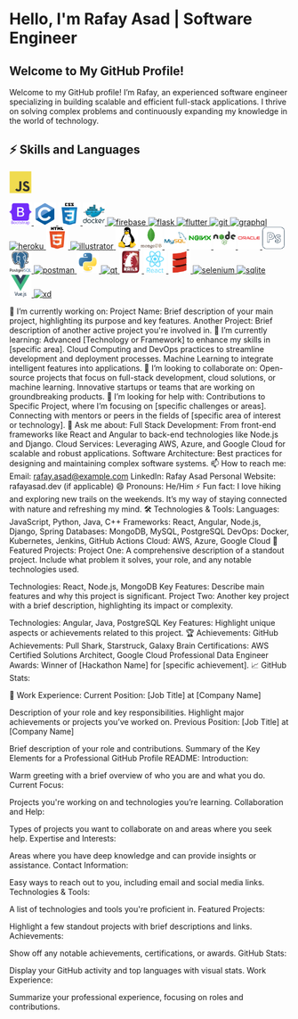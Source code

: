# Hello, I'm Rafay Asad | Software Engineer

## Welcome to My GitHub Profile!

Welcome to my GitHub profile! I’m Rafay, an experienced software engineer specializing in building scalable and efficient full-stack applications. I thrive on solving complex problems and continuously expanding my knowledge in the world of technology.

## ⚡ Skills and Languages

<p align="left">
  <a href="https://developer.mozilla.org/en-US/docs/Web/JavaScript" target="_blank"> <img src="https://raw.githubusercontent.com/devicons/devicon/master/icons/javascript/javascript-original.svg" alt="javascript" width="40" height="40"/> </a>
  
  <a href="https://getbootstrap.com" target="_blank"> <img src="https://raw.githubusercontent.com/devicons/devicon/master/icons/bootstrap/bootstrap-plain-wordmark.svg" alt="bootstrap" height="40"/> </a> <a href="https://www.cprogramming.com/" target="_blank"> <img src="https://raw.githubusercontent.com/devicons/devicon/master/icons/c/c-original.svg" alt="c" width="40" height="40"/> </a> <a href="https://www.w3schools.com/css/" target="_blank"> <img src="https://raw.githubusercontent.com/devicons/devicon/master/icons/css3/css3-original-wordmark.svg" alt="css3" width="40" height="40"/> </a> <a href="https://www.docker.com/" target="_blank"> <img src="https://raw.githubusercontent.com/devicons/devicon/master/icons/docker/docker-original-wordmark.svg" alt="docker" width="40" height="40"/> </a> <a href="https://firebase.google.com/" target="_blank"> <img src="https://www.vectorlogo.zone/logos/firebase/firebase-icon.svg" alt="firebase" width="40" height="40"/> </a> <a href="https://flask.palletsprojects.com/" target="_blank"> <img src="https://www.vectorlogo.zone/logos/pocoo_flask/pocoo_flask-icon.svg" alt="flask" width="40" height="40"/> </a> <a href="https://flutter.dev" target="_blank"> <img src="https://www.vectorlogo.zone/logos/flutterio/flutterio-icon.svg" alt="flutter" width="40" height="40"/> </a> <a href="https://git-scm.com/" target="_blank"> <img src="https://www.vectorlogo.zone/logos/git-scm/git-scm-icon.svg" alt="git" width="40" height="40"/> </a> <a href="https://graphql.org" target="_blank"> <img src="https://www.vectorlogo.zone/logos/graphql/graphql-icon.svg" alt="graphql" width="40" height="40"/> </a> <a href="https://heroku.com" target="_blank"> <img src="https://www.vectorlogo.zone/logos/heroku/heroku-icon.svg" alt="heroku" width="40" height="40"/> </a> <a href="https://www.w3.org/html/" target="_blank"> <img src="https://raw.githubusercontent.com/devicons/devicon/master/icons/html5/html5-original-wordmark.svg" alt="html5" width="40" height="40"/> </a> <a href="https://www.adobe.com/in/products/illustrator.html" target="_blank"> <img src="https://www.vectorlogo.zone/logos/adobe_illustrator/adobe_illustrator-icon.svg" alt="illustrator" width="40" height="40"/> </a> <a href="https://www.linux.org/" target="_blank"> <img src="https://raw.githubusercontent.com/devicons/devicon/master/icons/linux/linux-original.svg" alt="linux" width="40" height="40"/> </a> <a href="https://www.mongodb.com/" target="_blank"> <img src="https://raw.githubusercontent.com/devicons/devicon/master/icons/mongodb/mongodb-original-wordmark.svg" alt="mongodb" width="40" height="40"/> </a> <a href="https://www.mysql.com/" target="_blank"> <img src="https://raw.githubusercontent.com/devicons/devicon/master/icons/mysql/mysql-original-wordmark.svg" alt="mysql" width="40" height="40"/> </a> <a href="https://www.nginx.com" target="_blank"> <img src="https://raw.githubusercontent.com/devicons/devicon/master/icons/nginx/nginx-original.svg" alt="nginx" width="40" height="40"/> </a> <a href="https://nodejs.org" target="_blank"> <img src="https://raw.githubusercontent.com/devicons/devicon/master/icons/nodejs/nodejs-original-wordmark.svg" alt="nodejs" width="40" height="40"/> </a> <a href="https://www.oracle.com/" target="_blank"> <img src="https://raw.githubusercontent.com/devicons/devicon/master/icons/oracle/oracle-original.svg" alt="oracle" width="40" height="40"/> </a> <a href="https://www.photoshop.com/en" target="_blank"> <img src="https://raw.githubusercontent.com/devicons/devicon/master/icons/photoshop/photoshop-line.svg" alt="photoshop" width="40" height="40"/> </a> <a href="https://www.postgresql.org" target="_blank"> <img src="https://raw.githubusercontent.com/devicons/devicon/master/icons/postgresql/postgresql-original-wordmark.svg" alt="postgresql" width="40" height="40"/> </a> <a href="https://postman.com" target="_blank"> <img src="https://www.vectorlogo.zone/logos/getpostman/getpostman-icon.svg" alt="postman" width="40" height="40"/> </a> <a href="https://www.python.org" target="_blank"> <img src="https://raw.githubusercontent.com/devicons/devicon/master/icons/python/python-original.svg" alt="python" width="40" height="40"/> </a> <a href="https://www.qt.io/" target="_blank"> <img src="https://upload.wikimedia.org/wikipedia/commons/0/0b/Qt_logo_2016.svg" alt="qt" width="40" height="40"/> </a> <a href="https://rubyonrails.org" target="_blank"> <img src="https://raw.githubusercontent.com/devicons/devicon/master/icons/rails/rails-original-wordmark.svg" alt="rails" width="40" height="40"/> </a> <a href="https://reactjs.org/" target="_blank"> <img src="https://raw.githubusercontent.com/devicons/devicon/master/icons/react/react-original-wordmark.svg" alt="react" width="40" height="40"/> </a> <a href="https://www.scala-lang.org" target="_blank"> <img src="https://raw.githubusercontent.com/devicons/devicon/master/icons/scala/scala-original.svg" alt="scala" width="40" height="40"/> </a> <a href="https://www.selenium.dev" target="_blank"> <img src="https://raw.githubusercontent.com/detain/svg-logos/780f25886640cef088af994181646db2f6b1a3f8/svg/selenium-logo.svg" alt="selenium" width="40" height="40"/> </a> <a href="https://www.sqlite.org/" target="_blank"> <img src="https://www.vectorlogo.zone/logos/sqlite/sqlite-icon.svg" alt="sqlite" width="40" height="40"/> </a> <a href="https://vuejs.org/" target="_blank"> <img src="https://raw.githubusercontent.com/devicons/devicon/master/icons/vuejs/vuejs-original-wordmark.svg" alt="vuejs" width="40" height="40"/> </a> <a href="https://www.adobe.com/products/xd.html" target="_blank"> <img src="https://cdn.worldvectorlogo.com/logos/adobe-xd.svg" alt="xd" width="40" height="40"/> </a> </p>


🔭 I’m currently working on:
Project Name: Brief description of your main project, highlighting its purpose and key features.
Another Project: Brief description of another active project you're involved in.
🌱 I’m currently learning:
Advanced [Technology or Framework] to enhance my skills in [specific area].
Cloud Computing and DevOps practices to streamline development and deployment processes.
Machine Learning to integrate intelligent features into applications.
👯 I’m looking to collaborate on:
Open-source projects that focus on full-stack development, cloud solutions, or machine learning.
Innovative startups or teams that are working on groundbreaking products.
🤔 I’m looking for help with:
Contributions to Specific Project, where I’m focusing on [specific challenges or areas].
Connecting with mentors or peers in the fields of [specific area of interest or technology].
💬 Ask me about:
Full Stack Development: From front-end frameworks like React and Angular to back-end technologies like Node.js and Django.
Cloud Services: Leveraging AWS, Azure, and Google Cloud for scalable and robust applications.
Software Architecture: Best practices for designing and maintaining complex software systems.
📫 How to reach me:
Email: rafay.asad@example.com
LinkedIn: Rafay Asad
Personal Website: rafayasad.dev (if applicable)
😄 Pronouns:
He/Him
⚡ Fun fact:
I love hiking and exploring new trails on the weekends. It’s my way of staying connected with nature and refreshing my mind.
🛠️ Technologies & Tools:
Languages: JavaScript, Python, Java, C++
Frameworks: React, Angular, Node.js, Django, Spring
Databases: MongoDB, MySQL, PostgreSQL
DevOps: Docker, Kubernetes, Jenkins, GitHub Actions
Cloud: AWS, Azure, Google Cloud
🚀 Featured Projects:
Project One: A comprehensive description of a standout project. Include what problem it solves, your role, and any notable technologies used.

Technologies: React, Node.js, MongoDB
Key Features: Describe main features and why this project is significant.
Project Two: Another key project with a brief description, highlighting its impact or complexity.

Technologies: Angular, Java, PostgreSQL
Key Features: Highlight unique aspects or achievements related to this project.
🏆 Achievements:
GitHub Achievements: Pull Shark, Starstruck, Galaxy Brain
Certifications: AWS Certified Solutions Architect, Google Cloud Professional Data Engineer
Awards: Winner of [Hackathon Name] for [specific achievement].
📈 GitHub Stats:


💼 Work Experience:
Current Position: [Job Title] at [Company Name]

Description of your role and key responsibilities. Highlight major achievements or projects you’ve worked on.
Previous Position: [Job Title] at [Company Name]

Brief description of your role and contributions.
Summary of the Key Elements for a Professional GitHub Profile README:
Introduction:

Warm greeting with a brief overview of who you are and what you do.
Current Focus:

Projects you're working on and technologies you’re learning.
Collaboration and Help:

Types of projects you want to collaborate on and areas where you seek help.
Expertise and Interests:

Areas where you have deep knowledge and can provide insights or assistance.
Contact Information:

Easy ways to reach out to you, including email and social media links.
Technologies & Tools:

A list of technologies and tools you're proficient in.
Featured Projects:

Highlight a few standout projects with brief descriptions and links.
Achievements:

Show off any notable achievements, certifications, or awards.
GitHub Stats:

Display your GitHub activity and top languages with visual stats.
Work Experience:

Summarize your professional experience, focusing on roles and contributions.
